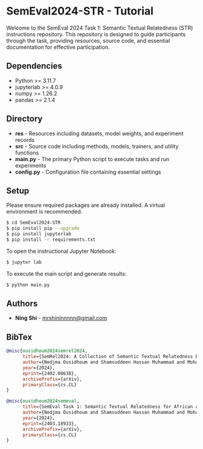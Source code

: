 # SemEval2024-STR - Tutorial
Welcome to the SemEval 2024 Task 1: Semantic Textual Relatedness (STR) instructions repository. This repository is designed to guide participants through the task, providing resources, source code, and essential documentation for effective participation.

## Dependencies
+ Python >= 3.11.7
+ jupyterlab >= 4.0.9
+ numpy >= 1.26.2
+ pandas >= 2.1.4

## Directory
+ **res** - Resources including datasets, model weights, and experiment records
+ **src** - Source code including methods, models, trainers, and utility functions
+ **main.py** - The primary Python script to execute tasks and run experiments
+ **config.py** - Configuration file containing essential settings

## Setup
Please ensure required packages are already installed. A virtual environment is recommended.
```sh
$ cd SemEval2024-STR
$ pip install pip --upgrade
$ pip install jupyterlab
$ pip install -r requirements.txt
```
To open the instructional Jupyter Notebook:
```sh
$ jupyter lab
```
To execute the main script and generate results:
```sh
$ python main.py
```

## Authors
* **Ning Shi** - mrshininnnnn@gmail.com

## BibTex
```bibtex
@misc{ousidhoum2024semrel2024,
      title={SemRel2024: A Collection of Semantic Textual Relatedness Datasets for 14 Languages}, 
      author={Nedjma Ousidhoum and Shamsuddeen Hassan Muhammad and Mohamed Abdalla and Idris Abdulmumin and Ibrahim Said Ahmad and Sanchit Ahuja and Alham Fikri Aji and Vladimir Araujo and Abinew Ali Ayele and Pavan Baswani and Meriem Beloucif and Chris Biemann and Sofia Bourhim and Christine De Kock and Genet Shanko Dekebo and Oumaima Hourrane and Gopichand Kanumolu and Lokesh Madasu and Samuel Rutunda and Manish Shrivastava and Thamar Solorio and Nirmal Surange and Hailegnaw Getaneh Tilaye and Krishnapriya Vishnubhotla and Genta Winata and Seid Muhie Yimam and Saif M. Mohammad},
      year={2024},
      eprint={2402.08638},
      archivePrefix={arXiv},
      primaryClass={cs.CL}
}

@misc{ousidhoum2024semeval,
      title={SemEval Task 1: Semantic Textual Relatedness for African and Asian Languages}, 
      author={Nedjma Ousidhoum and Shamsuddeen Hassan Muhammad and Mohamed Abdalla and Idris Abdulmumin and Ibrahim Said Ahmad and Sanchit Ahuja and Alham Fikri Aji and Vladimir Araujo and Meriem Beloucif and Christine De Kock and Oumaima Hourrane and Manish Shrivastava and Thamar Solorio and Nirmal Surange and Krishnapriya Vishnubhotla and Seid Muhie Yimam and Saif M. Mohammad},
      year={2024},
      eprint={2403.18933},
      archivePrefix={arXiv},
      primaryClass={cs.CL}
}
```